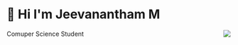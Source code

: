 # 👋 Hi I'm Jeevanantham M 
Comuper Science Student
<img align="right" src="Code Coding GIF - Code Coding Programming - Discover & Share GIFs">
